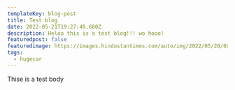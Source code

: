 ```yaml
---
templateKey: blog-post
title: Test blog
date: 2022-05-21T19:27:49.680Z
description: Heloo this is a test blog!!! wo hooo!
featuredpost: false
featuredimage: https://images.hindustantimes.com/auto/img/2022/05/20/600x338/Scorpio_N_(1)_1653046262079_1653046289319.jpg
tags:
  - hugecar
---
```

Thise is a test body